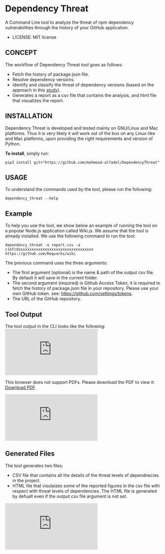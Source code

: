 
Dependency Threat
=================
A Command Line tool to analyze the threat of npm dependency vulnerabilities through the history of your GitHub application.

* LICENSE: MIT license


CONCEPT
---------------------------------------------------------------------
The workflow of Dependency Threat tool goes as follows:

* Fetch the history of package.json file.
* Resolve dependency versions.
* Identify and classify the threat of dependency versions (based on the approach in this [study](https://arxiv.org/abs/2009.09019)).
* Generates a report as a csv file that contains the analysis, and html file that visualizes the report.


INSTALLATION
-----------------------
Dependency Threat is developed and tested mainly on GNU/Linux and Mac platforms. Thus it is very likely it will work out of the box
on any Linux-like and Mac platforms, upon providing the right requirements and version of Python.

**To install**, simply run:
```
pip3 install git+"https://github.com/mahmoud-alfadel/DependencyThreat"
```

USAGE
-----------
To understand the commands used by the tool, please run the following:
```
dependency_threat --help
```

Example
-----------
To help you use the tool, we show below an example of running the tool on a popular Node.js application called Wiki.js. We assume that the tool is already installed. We use the following command to run the tool:
```
dependency_threat -o report.csv -a c1efcdxxxxxxxxxxxxxxxxxxxxxxxxxxxxxxxxxx  https://github.com/Requarks/wiki
```
The previous command uses the three arguments:
* The first argument (optional) is the name & path of the output csv file. By default it will save in the current folder.
* The second argument (required) is Github Access Token, it is required to fetch the history of package.json file  in your repository. Please use your own GitHub token. see: https://github.com/settings/tokens.
* The URL of the GitHub repository.


Tool Output
-----------
The tool output  in the CLI looks like the following:
<object data="https://raw.githubusercontent.com/mahmoud-alfadel/DependencyThreat/master/example/Fig1.pdf" type="application/pdf" width="700px" height="700px">
    <embed src="https://raw.githubusercontent.com/mahmoud-alfadel/DependencyThreat/master/example/Fig1.pdf">
        <p>This browser does not support PDFs. Please download the PDF to view it: <a href="https://raw.githubusercontent.com/mahmoud-alfadel/DependencyThreat/master/example/Fig1.pdf">Download PDF</a>.</p>
    </embed>
</object>
![alt text](https://raw.githubusercontent.com/mahmoud-alfadel/DependencyThreat/master/example/Fig1.pdf)

Generated Files
-----------
The tool generates two files: 
* CSV file that contains all the details of the threat levels of dependnecies in the project.
* HTML file that visulaizes some of the reported  figures  in the csv file with respect with threat levels of dependencies. The HTML file is generated by defualt even if the output csv file argument is not set.

![alt text](https://raw.githubusercontent.com/mahmoud-alfadel/DependencyThreat/master/example/report.html)
